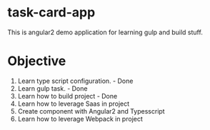 # task-card-app
This is angular2 demo application for learning gulp and build stuff.

# Objective
1) Learn type script configuration. - Done
2) Learn gulp task. - Done
3) Learn how to build project - Done
4) Learn how to leverage Saas in project 
5) Create component with Angular2 and Typesscript 
6) Learn how to leverage Webpack in project


